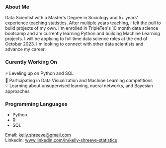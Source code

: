### About Me

Data Scientist with a Master's Degree in Sociology and 5+ years' experience teaching statistics. After multiple years teaching, I felt the pull to build projects of my own. I'm enrolled in TripleTen's 10 month data science bootcamp and am currently learning Python and building Machine Learning projects. I will be applying to full time data science roles at the end of October 2023. I'm looking to connect with other data scientists and advance my career.

### Curently Working On
⚡ Leveling up on Python and SQL   
🌱 Participating in Data Visualization and Machine Learning competitions  
:bulb: Learning about unsupervised learning, nueral networks, and Bayesian approaches

### Programming Languages
* Python
* R
* SQL

Email: kelly.shreeve@gmail.com  
LinkedIn: www.linkedin.com/in/kelly-shreeve-statistics

<!--
**kellyshreeve/kellyshreeve** is a ✨ _special_ ✨ repository because its `README.md` (this file) appears on your GitHub profile.

Here are some ideas to get you started:

- 🔭 I’m currently working on ...
- 🌱 I’m currently learning ...
- 👯 I’m looking to collaborate on ...
- 🤔 I’m looking for help with ...
- 💬 Ask me about ...
- 📫 How to reach me: ...
- 😄 Pronouns: ...
- ⚡ Fun fact: ...
-->
